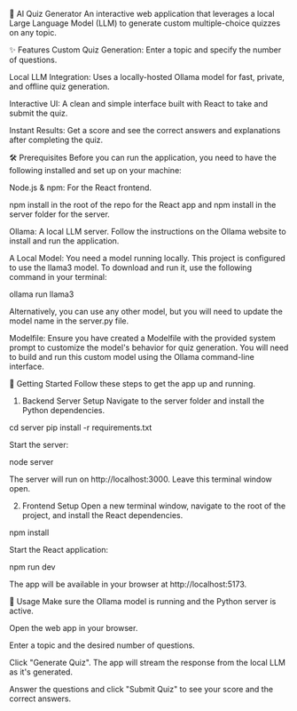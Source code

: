 🧠 AI Quiz Generator
An interactive web application that leverages a local Large Language Model (LLM) to generate custom multiple-choice quizzes on any topic.

✨ Features
Custom Quiz Generation: Enter a topic and specify the number of questions.

Local LLM Integration: Uses a locally-hosted Ollama model for fast, private, and offline quiz generation.

Interactive UI: A clean and simple interface built with React to take and submit the quiz.

Instant Results: Get a score and see the correct answers and explanations after completing the quiz.

🛠️ Prerequisites
Before you can run the application, you need to have the following installed and set up on your machine:

Node.js & npm: For the React frontend.

npm install in the root of the repo for the React app and npm install in the server folder for the server.

Ollama: A local LLM server. Follow the instructions on the Ollama website to install and run the application.

A Local Model: You need a model running locally. This project is configured to use the llama3 model. To download and run it, use the following command in your terminal:

ollama run llama3

Alternatively, you can use any other model, but you will need to update the model name in the server.py file.

Modelfile: Ensure you have created a Modelfile with the provided system prompt to customize the model's behavior for quiz generation. You will need to build and run this custom model using the Ollama command-line interface.

🚀 Getting Started
Follow these steps to get the app up and running.

1. Backend Server Setup
Navigate to the server folder and install the Python dependencies.

cd server
pip install -r requirements.txt

Start the server:

node server

The server will run on http://localhost:3000. Leave this terminal window open.

2. Frontend Setup
Open a new terminal window, navigate to the root of the project, and install the React dependencies.

npm install

Start the React application:

npm run dev

The app will be available in your browser at http://localhost:5173.

📝 Usage
Make sure the Ollama model is running and the Python server is active.

Open the web app in your browser.

Enter a topic and the desired number of questions.

Click "Generate Quiz". The app will stream the response from the local LLM as it's generated.

Answer the questions and click "Submit Quiz" to see your score and the correct answers.